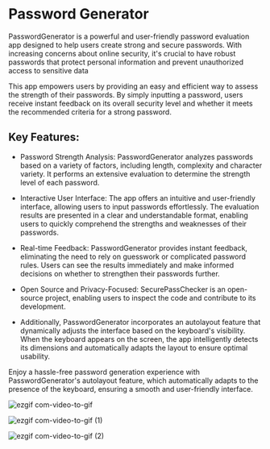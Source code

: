 # Password Generator

PasswordGenerator is a powerful and user-friendly password evaluation app designed to help users create strong and secure passwords. With increasing concerns about online security, it's crucial to have robust passwords that protect personal information and prevent unauthorized access to sensitive data

This app empowers users by providing an easy and efficient way to assess the strength of their passwords. By simply inputting a password, users receive instant feedback on its overall security level and whether it meets the recommended criteria for a strong password.

## Key Features:

* Password Strength Analysis: PasswordGenerator analyzes passwords based on a variety of factors, including length, complexity and character variety. It performs an extensive evaluation to determine the strength level of each password.

* Interactive User Interface: The app offers an intuitive and user-friendly interface, allowing users to input passwords effortlessly. The evaluation results are presented in a clear and understandable format, enabling users to quickly comprehend the strengths and weaknesses of their passwords.

* Real-time Feedback: PasswordGenerator provides instant feedback, eliminating the need to rely on guesswork or complicated password rules. Users can see the results immediately and make informed decisions on whether to strengthen their passwords further.

* Open Source and Privacy-Focused: SecurePassChecker is an open-source project, enabling users to inspect the code and contribute to its development. 

* Additionally, PasswordGenerator incorporates an autolayout feature that dynamically adjusts the interface based on the keyboard's visibility. When the keyboard appears on the screen, the app intelligently detects its dimensions and automatically adapts the layout to ensure optimal usability.

Enjoy a hassle-free password generation experience with PasswordGenerator's autolayout feature, which automatically adapts to the presence of the keyboard, ensuring a smooth and user-friendly interface.

![ezgif com-video-to-gif](https://github.com/mesutgdk/PasswordGenerator/assets/112901255/55548d02-91c8-4146-b093-2136f8ca6a81)

![ezgif com-video-to-gif (1)](https://github.com/mesutgdk/PasswordGenerator/assets/112901255/a3ca4661-650e-4fbc-9b27-990024bf5e95)

![ezgif com-video-to-gif (2)](https://github.com/mesutgdk/PasswordGenerator/assets/112901255/5a52c093-fb51-49ec-a3b4-600eae9d03a1)

